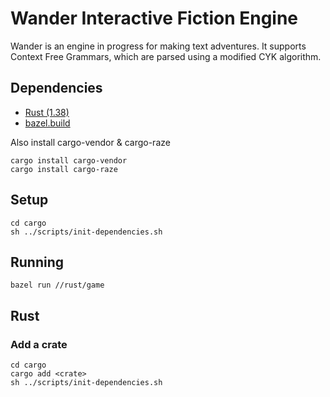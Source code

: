 # Wander Interactive Fiction Engine

Wander is an engine in progress for making text adventures. It supports Context Free Grammars, which are parsed using a modified CYK algorithm.

## Dependencies

- [Rust (1.38)](https://www.rust-lang.org/tools/install)
- [bazel.build](https://bazel.build)

Also install cargo-vendor & cargo-raze

    cargo install cargo-vendor
    cargo install cargo-raze

## Setup

    cd cargo
	sh ../scripts/init-dependencies.sh
	
## Running

    bazel run //rust/game

## Rust

### Add a crate

	cd cargo
    cargo add <crate>
	sh ../scripts/init-dependencies.sh
